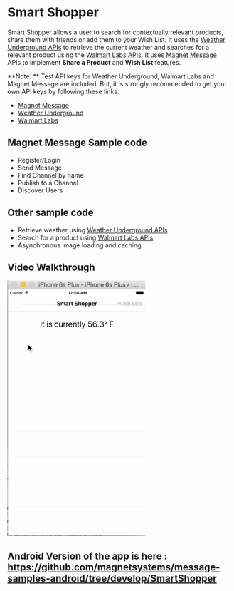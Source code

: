 # Smart Shopper

Smart Shopper allows a user to search for contextually relevant products, share them with friends or add them to your Wish List. It uses the [Weather Underground APIs](http://theweatherapi.com/) to retrieve the current weather and searches for a relevant product using the [Walmart Labs APIs](http://github.com/walmartlabs/getting-started). It uses [Magnet Message](https://www.magnet.com/developer/magnet-message/) APIs to implement **Share a Product** and **Wish List** features.

**Note: ** Test API keys for Weather Underground, Walmart Labs and Magnet Message are included. But, it is strongly recommended to get your own API keys by following these links:
* [Magnet Message](https://docs.magnet.com/message/ios/creating-your-first-app-ios/)
* [Weather Underground](http://theweatherapi.com/)
* [Walmart Labs](http://github.com/walmartlabs/getting-started)

## Magnet Message Sample code

* Register/Login
* Send Message
* Find Channel by name
* Publish to a Channel
* Discover Users

## Other sample code
* Retrieve weather using [Weather Underground APIs](http://theweatherapi.com/)
* Search for a product using [Walmart Labs APIs](http://github.com/walmartlabs/getting-started)
* Asynchronous image loading and caching

## Video Walkthrough

![Video Walkthrough](demo.gif)

## Android Version of the app is here : https://github.com/magnetsystems/message-samples-android/tree/develop/SmartShopper
